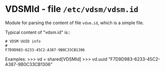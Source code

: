 VDSMId - file ``/etc/vdsm/vdsm.id``
===================================

Module for parsing the content of file ``vdsm.id``, which is a simple file.

Typical content of "vdsm.id" is::

    # VDSM UUID info
    #
    F7D9D983-6233-45C2-A387-9B0C33CB1306

Examples:
    >>> vd = shared[VDSMId]
    >>> vd.uuid
    "F7D9D983-6233-45C2-A387-9B0C33CB1306"